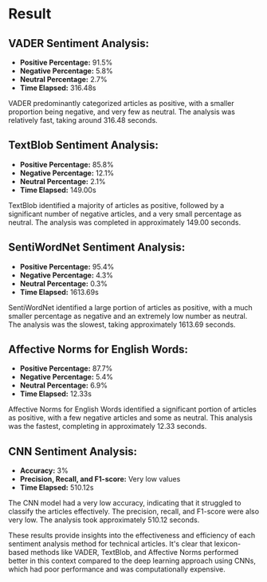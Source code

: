 # Result

## VADER Sentiment Analysis:

- **Positive Percentage:** 91.5%
- **Negative Percentage:** 5.8%
- **Neutral Percentage:** 2.7%
- **Time Elapsed:** 316.48s

VADER predominantly categorized articles as positive, with a smaller proportion being negative, and very few as neutral. The analysis was relatively fast, taking around 316.48 seconds.

## TextBlob Sentiment Analysis:

- **Positive Percentage:** 85.8%
- **Negative Percentage:** 12.1%
- **Neutral Percentage:** 2.1%
- **Time Elapsed:** 149.00s

TextBlob identified a majority of articles as positive, followed by a significant number of negative articles, and a very small percentage as neutral. The analysis was completed in approximately 149.00 seconds.

## SentiWordNet Sentiment Analysis:

- **Positive Percentage:** 95.4%
- **Negative Percentage:** 4.3%
- **Neutral Percentage:** 0.3%
- **Time Elapsed:** 1613.69s

SentiWordNet identified a large portion of articles as positive, with a much smaller percentage as negative and an extremely low number as neutral. The analysis was the slowest, taking approximately 1613.69 seconds.

## Affective Norms for English Words:

- **Positive Percentage:** 87.7%
- **Negative Percentage:** 5.4%
- **Neutral Percentage:** 6.9%
- **Time Elapsed:** 12.33s

Affective Norms for English Words identified a significant portion of articles as positive, with a few negative articles and some as neutral. This analysis was the fastest, completing in approximately 12.33 seconds.

## CNN Sentiment Analysis:

- **Accuracy:** 3%
- **Precision, Recall, and F1-score:** Very low values
- **Time Elapsed:** 510.12s

The CNN model had a very low accuracy, indicating that it struggled to classify the articles effectively. The precision, recall, and F1-score were also very low. The analysis took approximately 510.12 seconds.

These results provide insights into the effectiveness and efficiency of each sentiment analysis method for technical articles. It's clear that lexicon-based methods like VADER, TextBlob, and Affective Norms performed better in this context compared to the deep learning approach using CNNs, which had poor performance and was computationally expensive.
